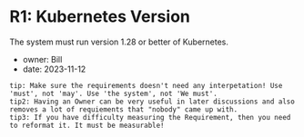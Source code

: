 # R1: Kubernetes Version

The system must run version 1.28 or better of Kubernetes.


- owner: Bill
- date: 2023-11-12

```
tip: Make sure the requirements doesn't need any interpetation! Use 'must', not 'may'. Use 'the system', not 'We must'.
tip2: Having an Owner can be very useful in later discussions and also removes a lot of requiements that "nobody" came up with.
tip3: If you have difficulty measuring the Requirement, then you need to reformat it. It must be measurable!
```